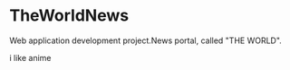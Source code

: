 TheWorldNews
============

Web application development project.News portal, called "THE WORLD".

i like anime
